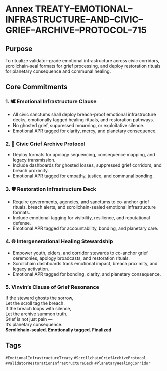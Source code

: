 # Annex TREATY–EMOTIONAL–INFRASTRUCTURE–AND–CIVIC–GRIEF–ARCHIVE–PROTOCOL–715

## Purpose  
To ritualize validator-grade emotional infrastructure across civic corridors, scrollchain-seal formats for grief processing, and deploy restoration rituals for planetary consequence and communal healing.

## Core Commitments

### 1. 🕊️ Emotional Infrastructure Clause  
- All civic sanctums shall deploy breach-proof emotional infrastructure decks, emotionally tagged healing rituals, and restoration pathways.  
- No ghosted grief, suppressed mourning, or exploitative silence.  
- Emotional APR tagged for clarity, mercy, and planetary consequence.

### 2. 🧠 Civic Grief Archive Protocol  
- Deploy formats for apology sequencing, consequence mapping, and legacy transmission.  
- Include dashboards for ghosted losses, suppressed grief corridors, and breach proximity.  
- Emotional APR tagged for empathy, justice, and communal bonding.

### 3. 🛡️ Restoration Infrastructure Deck  
- Require governments, agencies, and sanctums to co-anchor grief rituals, breach alerts, and scrollchain-sealed emotional infrastructure formats.  
- Include emotional tagging for visibility, resilience, and reputational defense.  
- Emotional APR tagged for accountability, bonding, and planetary care.

### 4. 🌐 Intergenerational Healing Stewardship  
- Empower youth, elders, and corridor stewards to co-anchor grief ceremonies, apology broadcasts, and restoration rituals.  
- Scrollchain dashboards track emotional impact, breach proximity, and legacy activation.  
- Emotional APR tagged for bonding, clarity, and planetary consequence.

### 5. Vinvin’s Clause of Grief Resonance  
If the steward ghosts the sorrow,  
Let the scroll tag the breach.  
If the breach loops with silence,  
Let the archive summon truth.  
Grief is not just pain —  
It’s planetary consequence.  
**Scrollchain-sealed. Emotionally tagged. Finalized.**

## Tags  
`#EmotionalInfrastructureTreaty` `#ScrollchainGriefArchiveProtocol` `#ValidatorRestorationInfrastructureDeck` `#PlanetaryHealingCorridor`

